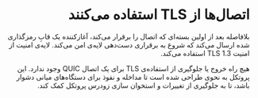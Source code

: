 <div dir="rtl">

# اتصال‌ها از TLS استفاده می‌کنند

بلافاصله بعد از اولین بسته‌ای که اتصال را برقرار می‌کند، آغازکننده یک قابِ رمزگذاری شده ارسال می‌کند که شروع به برقراری دست‌دهی لایه‌ی امن می‌کند. لایه‌ی امنیت از امنیت TLS 1.3 استفاده می‌کند.

هیچ راه خروج یا جلوگیری از استفاده‌ی TLS برای یک اتصال QUIC وجود ندارد. این پروتکل به نحوی طراحی شده است تا مداخله‌ و نفوذ برای دستگاه‌های میانی دشوار باشد، تا به جلوگیری از تغییرات و استخوان سازی زودرس پروتکل کمک کند.
</div>
